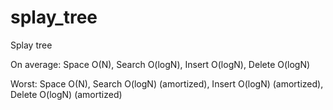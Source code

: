 splay_tree
==========

Splay tree

On average: Space O(N), Search O(logN), Insert O(logN), Delete O(logN)

Worst: Space O(N), Search O(logN) (amortized), Insert O(logN) (amortized), Delete O(logN) (amortized)
